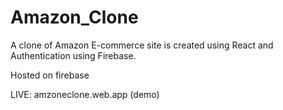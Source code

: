 # Amazon_Clone

A clone of Amazon E-commerce site is created using React and Authentication using Firebase.

Hosted on firebase

LIVE:  amzoneclone.web.app
(demo)
